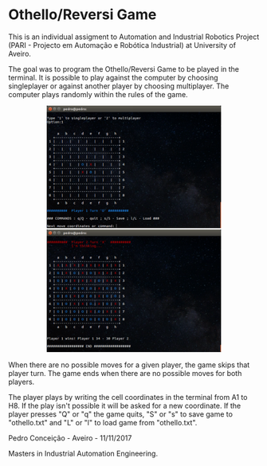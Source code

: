 # Othello/Reversi Game 

This is an individual assigment to Automation and Industrial Robotics Project (PARI - Projecto em Automação e Robótica Industrial) at University of Aveiro.

The goal was to program the Othello/Reversi Game to be played in the terminal. It is possible to play against the computer by choosing singleplayer or against another player by choosing multiplayer. The computer plays randomly within the rules of the game.

<p align="center"><img src="othello.png" width="350" title="Initial screen"/> <img src="othello_end.png" width="350" title="End screen"/></p>

When there are no possible moves for a given player, the game skips that player turn. The game ends when there are no possible moves for both players.

The player plays by writing the cell coordinates in the terminal from A1 to H8. If the play isn't possible it will be asked for a new coordinate. If the player presses "Q" or "q" the game quits, "S" or "s" to save game to "othello.txt" and "L" or "l" to load game from "othello.txt".

Pedro Conceição - Aveiro - 11/11/2017

Masters in Industrial Automation Engineering. 

